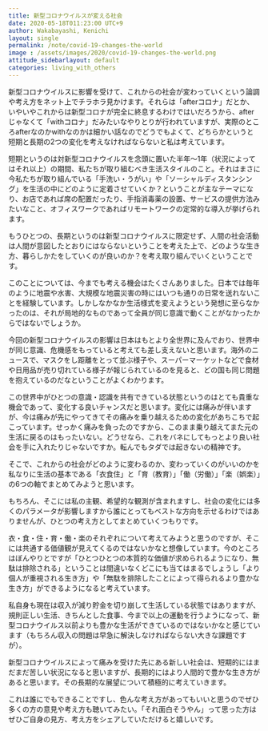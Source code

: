 ```yaml
---
title: 新型コロナウイルスが変える社会
date: 2020-05-18T011:23:00 UTC+9
author: Wakabayashi, Kenichi
layout: single
permalink: /note/covid-19-changes-the-world
image : /assets/images/2020/covid-19-changes-the-world.png
attitude_sidebarlayout: default
categories: living_with_others
---
```

新型コロナウイルスに影響を受けて、これからの社会が変わっていくという論調や考え方をネット上でチラホラ見かけます。それらは「afterコロナ」だとか、いやいやこれからは新型コロナが完全に終息するわけではいだろうから、afterじゃなくて「withコロナ」だみたいなやりとりが行われていますが、実際のところafterなのかwithなのかは細かい話なのでどうでもよくて、どちらかというと短期と長期の2つの変化を考えなければならないと私は考えています。

短期というのは対新型コロナウイルスを念頭に置いた半年〜1年（状況によってはそれ以上）の期間、私たちが取り組むべき生活スタイルのこと。それはまさに今私たちが取り組んでいる「手洗い・うがい」や「ソーシャルディスタンシング」を生活の中にどのように定着させていくか？ということが主なテーマになり、お店であれば席の配置だったり、手指消毒薬の設置、サービスの提供方法みたいなこと、オフィスワークであればリモートワークの定常的な導入が挙げられます。

もうひとつの、長期というのは新型コロナウイルスに限定せず、人間の社会活動は人間が意図したとおりにはならないということを考えた上で、どのような生き方、暮らしかたをしていくのが良いのか？を考え取り組んでいくということです。

このことについては、今までも考える機会はたくさんありました。日本では毎年のように地震や水害、大規模な地震災害の時にはいつも通りの日常を送れないことを経験しています。しかしなかなか生活様式を変えようという発想に至らなかったのは、それが局地的なものであって全員が同じ意識で動くことがなかったからではないでしょうか。

今回の新型コロナウイルスの影響は日本はもとより全世界に及んでおり、世界中が同じ意識、危機感をもっていると考えても差し支えないと思います。海外のニュースで、マスクをし距離をとって並ぶ様子や、スーパーマーケットなどで食材や日用品が売り切れている様子が報じられているのを見ると、どの国も同じ問題を抱えているのだなということがよくわかります。

この世界中がひとつの意識・認識を共有できている状態というのはとても貴重な機会であって、変化する良いチャンスだと思います。変化には痛みが伴いますが、今は痛みが先にやってきてその痛みを乗り越えるための変化があちこちで起こっています。せっかく痛みを負ったのですから、このまま乗り越えてまた元の生活に戻るのはもったいない。どうせなら、これをバネにしてもっとより良い社会を手に入れたりじゃないですか。転んでもタダでは起きないの精神です。

そこで、これからの社会がどのように変わるのか、変わっていくのがいいのかを私なりに生活の基本である「衣食住」と「育（教育）」「働（労働）」「楽（娯楽）」の6つの軸でまとめてみようと思います。

もちろん、そこには私の主観、希望的な観測が含まれますし、社会の変化には多くのパラメータが影響しますから誰にとってもベストな方向を示せるわけではありませんが、ひとつの考え方としてまとめていくつもりです。

衣・食・住・育・働・楽のそれぞれについて考えてみようと思うのですが、そこには共通する価値観が見えてくるのではないかなと想像しています。今のところはぼんやりとですが「ひとつひとつの本質的な価値が求められるようになり、無駄は排除される」ということは間違いなくどこにも当てはまるでしょうし「より個人が重視される生き方」や「無駄を排除したことによって得られるより豊かな生き方」ができるようになると考えています。

私自身も現在は収入が減り貯金を切り崩して生活している状態ではありますが、規則正しい生活、きちんとした食事、今まで以上の運動を行うようになって、新型コロナウイルス以前よりも豊かな生活ができているのではないかなと感じています（もちろん収入の問題は早急に解決しなければならない大きな課題ですが）。

新型コロナウイルスによって痛みを受けた先にある新しい社会は、短期的にはまだまだ苦しい状況になると思いますが、長期的にはより人間的で豊かな生き方があると思います。その長期的な展望について積極的に考えていきます。

これは誰にでもできることですし、色んな考え方があってもいいと思うのでぜひ多くの方の意見や考え方も聴いてみたい。「それ面白そうやん」って思った方はぜひご自身の見方、考え方をシェアしていただけると嬉しいです。